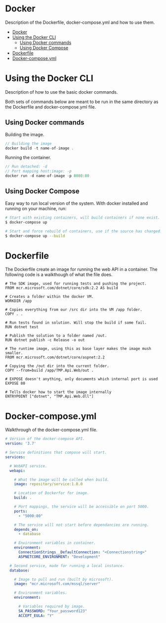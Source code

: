 # Docker
Description of the Dockerfile, docker-compose.yml and how to use them.

- [Docker](#Docker)
- [Using the Docker CLI](#Using-the-Docker-CLI)
  - [Using Docker commands](#Using-Docker-commands)
  - [Using Docker Compose](#Using-Docker-Compose)
- [Dockerfile](#Dockerfile)
- [Docker-compose.yml](#Docker-composeyml)

# Using the Docker CLI
Description of how to use the basic docker commands.

Both sets of commands below are meant to be run in the same directory as the Dockerfile and docker-compose.yml file.

## Using Docker commands
Building the image.

```cs
// Building the image
docker build -t name-of-image .
```

Running the container.

```cs
// Run detached: -d
// Port mapping host:image: -p
docker run -d name-of-image -p 8080:80
```

## Using Docker Compose
Easy way to run local version of the system.
With docker installed and running on your machine, run:

```sh
# Start with existing containers, will build containers if none exist.
$ docker-compose up

# Start and force rebuild of containers, use if the source has changed.
$ docker-compose up --build
```

# Dockerfile
The Dockerfile create an image for running the web API in a container. The following code is a walkthough of what the file does.

```docker
# The SDK image, used for running tests and pushing the project.
FROM mcr.microsoft.com/dotnet/core/sdk:2.2 AS build

# Creates a folder within the docker VM.
WORKDIR /app

# Copies everything from our /src dir into the VM /app folder.
COPY . .

# Run tests found in solution. Will stop the build if some fail.
RUN dotnet test

# Publish the solution to a folder named /out.
RUN dotnet publish -c Release -o out

# The runtime image, using this as base layer makes the image mush smaller.
FROM mcr.microsoft.com/dotnet/core/aspnet:2.2

# Copying the /out dir into the current folder.
COPY --from=build /app/TMP.Api.Web/out .

# EXPOSE doesn't anything, only documents which internal port is used
EXPOSE 80

# Tells docker how to start the image internally
ENTRYPOINT ["dotnet", "TMP.Api.Web.dll"]
```

# Docker-compose.yml
Walkthrough of the docker-compose.yml file.

```yml
# Version of the docker-compose API.
version: '3.7'

# Service definitions that compose will start.
services:

  # WebAPI service.
  webapi:

    # What the image will be called when build.
    image: repository/service:1.0.0

    # Location of Dockerfor for image.
    build: .

    # Port mappings, the service will be accessible on port 5000.
    ports:
      - "5000:80"

    # The service will not start before dependancies are running.
    depends_on:
      - database

    # Environment variables in container.
    environment:
      ConnectionStrings__DefaultConnection: "<Connectionstring>"
      ASPNETCORE_ENVIRONMENT: "Development"

  # Second service, made for running a local instance.
  database:

    # Image to pull and run (built by microsoft).
    image: "mcr.microsoft.com/mssql/server"

    # Environment variables.
    environment:

      # Variables required by image.
      SA_PASSWORD: "Your_password123"
      ACCEPT_EULA: "Y"
```


